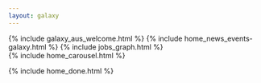 ```yaml
---
layout: galaxy
---
```


{% include galaxy_aus_welcome.html %}
{% include home_news_events-galaxy.html %}
{% include jobs_graph.html %}
<br />
{% include home_carousel.html %}

{% include home_done.html %}

<script>
  ((window.gitter = {}).chat = {}).options = {
    room: 'usegalaxy-au/Lobby'
  };
</script>
<script src="https://sidecar.gitter.im/dist/sidecar.v1.js" async defer></script>
